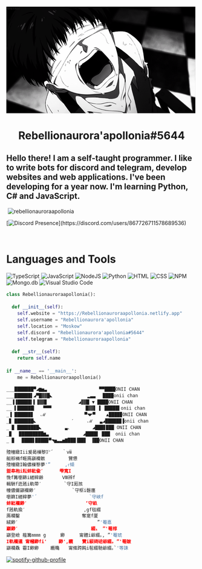 ![Header](https://github.com/Rebellionauroraapollonia/Rebellionauroraapollonia/blob/main/assets/331CEB6E-7E90-425C-9D93-833A457361D5.gif)

<h1 align="center">
  <b>Rebellionaurora'apollonia#5644</b>
</h1>


## Hello there! I am a self-taught programmer. I like to write bots for discord and telegram, develop websites and web applications. I've been developing for a year now. I'm learning Python, C# and JavaScript.

<p>&nbsp;<img align="center" src="https://github-readme-stats.vercel.app/api?username=rebellionauroraapollonia&show_icons=true&locale=en" alt="rebellionauroraapollonia" /></p>

[![Discord Presence](https://lanyard-profile-readme.vercel.app/api/867726711578689536?theme=light&bg=809ecf&animated=false&hideDiscrim=true&borderRadius=30px&idleMessage=Probably%20doing%20something%20else...)](https://discord.com/users/867726711578689536)

<br>

# Languages and Tools
![TypeScript](https://shields.io/badge/-TypeScript-090909?style=for-the-badge&logo=typescript)
![JavaScript](https://shields.io/badge/-JavaScript-090909?style=for-the-badge&logo=javascript)
![NodeJS](https://shields.io/badge/-Node.js-090909?style=for-the-badge&logo=node.js)
![Python](https://shields.io/badge/-Python-090909?style=for-the-badge&logo=python)
![HTML](https://shields.io/badge/-HTML-090909?style=for-the-badge&logo=html5)
![CSS](https://shields.io/badge/-CSS-090909?style=for-the-badge&logo=css3&logoColor=2966c2)
![NPM](https://shields.io/badge/-NPM-090909?style=for-the-badge&logo=NPM)
![Mongo.db](https://shields.io/badge/-Mongo.db-090909?style=for-the-badge&logo=mongodb)
![Visual Studio Code](https://shields.io/badge/-Visual_Studio_Code-090909?style=for-the-badge&logo=visual-studio-code&logoColor=32a0ff)

```python
class Rebellionauroraapollonia():
    
  def __init__(self):
    self.website = "https://Rebellionauroraapollonia.netlify.app"
    self.username = "Rebellionaurora'apollonia"
    self.location = "Moskow"
    self.discord = "Rebellionaurora'apollonia#5644"
    self.telegram = "Rebellionauroraapollonia"

  def __str__(self):
    return self.name

if __name__ == '__main__':
    me = Rebellionauroraapollonia()
```

```python
___███████▀◢▆▅▃ 　　　   　　 　　　 ▀▀████ONII CHAN
___██████▌◢▀█▓▓█◣   　　　　　　▂▃▃　 ████onii chan
__▐▐█████▍▌▐▓▓▉　　　　　　　◢▓▓█ ▼ ████ONII CHAN
__ ▌██████▎　 ▀▀▀　　　　　　 　█▓▓▌ ▌ █████▌onii chan
_▐ ██████▊　 ℳ 　　　　　　　　▀◥◤▀    ▲████▉ONII CHAN
_▊ ███████◣ 　　　　　　  ′　　　ℳ　 ▃◢██████▐onii chan
_ ▉ ████████◣ 　　　　 ▃、　　　　　◢███▊███ ONII CHAN
_▉　 █████████▆▃　　　　　　　 ◢████▌ ███  onii chan
_ ▉　 ████▋████▉▀◥▅▃▃▅▇███▐██▋　▐██ONII CHAN
```

```python
殪幢緻Iii爰曷樔黎㌢´　　｀ⅷ
艇艀裲f睚鳫巓襴骸　　　　  贒憊
殪幢緻I翰儂樔黎夢'”　 　 ,ｨ傾
盥皋袍i耘蚌紕偸′　　　 雫寬I
悗f篝嚠篩i縒縡齢　　 　 Ⅷ辨f
輯駲f迯瓲i軌帶′　　　　　`守I厖孩
幢儂儼巓襴緲′　 　 　 　 　 `守枢i磬廛
嚠篩I縒縡夢'´　　　 　 　 　 　 　 `守峽f
蚌紕襴緲′　　　　　　　　　　　　　‘守畝
f瓲軌揄′　　　　　　　　　　　　　,gf毯綴
鳫襴鑿　　　　　　　　　　 　 　 奪寔f厦
絨緲′　　　　　　 　 　 　 　　　　 　 ”'罨悳
巓緲′　　　　　　 　 　 　 　 　 　 綴〟 ”'罨椁
巓登嶮 薤篝㎜㎜ g　 　 緲　 　 甯體i爺綴｡, ”'罨琥
I軌襴暹 甯幗緲fi'　　 緲',纜　　贒i綟碕碚爺綴｡ ”'罨皴
巓襴驫 霤I緲緲　　 纜穐　　甯絛跨飩i髢綴馳爺綴｡`'等誄
```

[![spotify-github-profile](https://spotify-github-profile.vercel.app/api/view?uid=31hdishdd3dvlc3z7zfqkpahshra&cover_image=true&theme=default&bar_color=53b14f&bar_color_cover=false)](https://spotify-github-profile.vercel.app/api/view?uid=31hdishdd3dvlc3z7zfqkpahshra&redirect=true)

